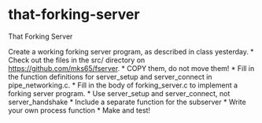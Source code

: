 # that-forking-server
That Forking Server

Create a working forking server program, as described in class yesterday.
    * Check out the files in the src/ directory on https://github.com/mks65/fserver.
        * COPY them, do not move them!
    * Fill in the function definitions for server_setup and server_connect in pipe_networking.c.
    * Fill in the body of forking_server.c to implement a forking server program.
        * Use server_setup and server_connect, not server_handshake
        * Include a separate function for the subserver
        * Write your own process function
        * Make and test!
